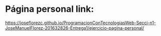 # Página personal link: 
https://joseflorezc.github.io/ProgramacionConTecnologiasWeb-Secci-n1-JoseManuelFlorez-201632826-Entrega1/ejercicio-pagina-personal/
